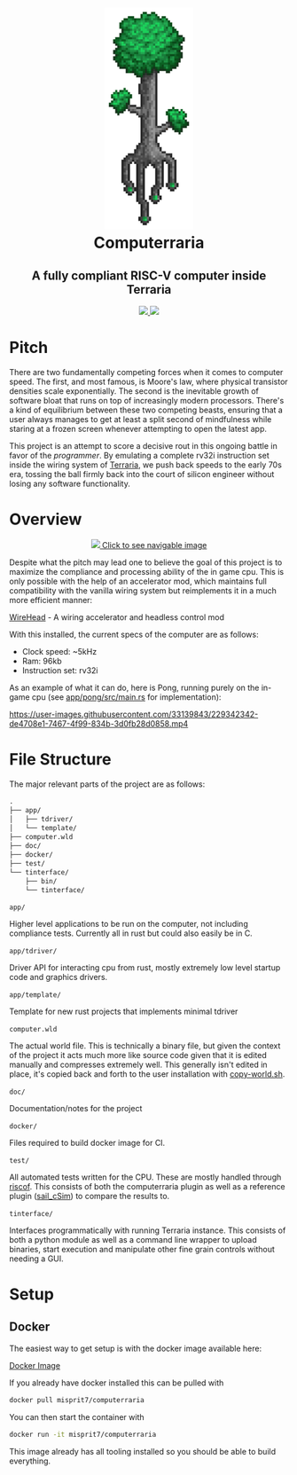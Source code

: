 <h1 align="center">
  <picture><img src="./doc/img/logo.png" height="400"/></picture>
  <br />
  Computerraria
</h1>
<h2 align="center">
  A fully compliant RISC-V computer inside Terraria
</h2>
<div align="center">
  <a href=https://github.com/misprit7/computerraria/actions/workflows/in-game-tests.yml>
    <img src=https://github.com/misprit7/computerraria/actions/workflows/in-game-tests.yml/badge.svg/>
  </a>
  <a href=https://github.com/misprit7/computerraria/actions/workflows/rust-tests.yml>
    <img src=https://github.com/misprit7/computerraria/actions/workflows/rust-tests.yml/badge.svg/>
  </a>
</div>

# Pitch

There are two fundamentally competing forces when it comes to computer speed. The first, and most famous, is Moore's law, where physical transistor densities scale exponentially. The second is the inevitable growth of software bloat that runs on top of increasingly modern processors. There's a kind of equilibrium between these two competing beasts, ensuring that a user always manages to get at least a split second of mindfulness while staring at a frozen screen whenever attempting to open the latest app. 

This project is an attempt to score a decisive rout in this ongoing battle in favor of the *programmer*. By emulating a complete rv32i instruction set inside the wiring system of [Terraria](https://www.terraria.org/), we push back speeds to the early 70s era, tossing the ball firmly back into the court of silicon engineer without losing any software functionality. 

# Overview

<div align="center">
  <a href=https://easyzoom.com/image/412333>
    <img src="doc/img/poster-small.png"/>
    Click to see navigable image
  </a>
</div>

Despite what the pitch may lead one to believe the goal of this project is to maximize the compliance and processing ability of the in game cpu. This is only possible with the help of an accelerator mod, which maintains full compatibility with the vanilla wiring system but reimplements it in a much more efficient manner:

[WireHead](https://github.com/misprit7/WireHead) - A wiring accelerator and headless control mod

With this installed, the current specs of the computer are as follows: 

- Clock speed: ~5kHz
- Ram: 96kb
- Instruction set: rv32i

As an example of what it can do, here is Pong, running purely on the in-game cpu (see [app/pong/src/main.rs](app/pong/src/main.rs) for implementation):

https://user-images.githubusercontent.com/33139843/229342342-de4708e1-7467-4f99-834b-3d0fb28d0858.mp4

# File Structure

The major relevant parts of the project are as follows:

```
.
├── app/
│   ├── tdriver/
│   └── template/
├── computer.wld
├── doc/
├── docker/
├── test/
└── tinterface/
    ├── bin/
    └── tinterface/
```

`app/`

Higher level applications to be run on the computer, not including compliance tests. Currently all in rust but could also easily be in C. 

`app/tdriver/`

Driver API for interacting cpu from rust, mostly extremely low level startup code and graphics drivers.

`app/template/`

Template for new rust projects that implements minimal tdriver

`computer.wld`

The actual world file. This is technically a binary file, but given the context of the project it acts much more like source code given that it is edited manually and compresses extremely well. This generally isn't edited in place, it's copied back and forth to the user installation with [copy-world.sh](copy_world.sh). 

`doc/`

Documentation/notes for the project

`docker/`

Files required to build docker image for CI. 

`test/`

All automated tests written for the CPU. These are mostly handled through [riscof](https://github.com/riscv-software-src/riscof). This consists of both the computerraria plugin as well as a reference plugin ([sail_cSim](test/sail_cSim/)) to compare the results to. 

`tinterface/`

Interfaces programmatically with running Terraria instance. This consists of both a python module as well as a command line wrapper to upload binaries, start execution and manipulate other fine grain controls without needing a GUI. 

# Setup

## Docker

The easiest way to get setup is with the docker image available here: 

[Docker Image](https://hub.docker.com/r/misprit7/computerraria)

If you already have docker installed this can be pulled with

```bash
docker pull misprit7/computerraria
```

You can then start the container with

```bash
docker run -it misprit7/computerraria
```

This image already has all tooling installed so you should be able to build everything. 

